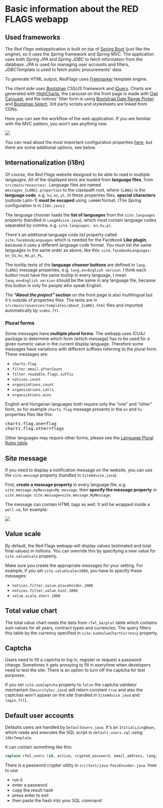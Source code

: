# Basic information about the RED FLAGS webapp



## Used frameworks

The *Red Flags* webapplication is built on top of [Spring Boot](http://projects.spring.io/spring-boot/) (just like the engine), so it uses the *Spring* framework and *Spring MVC*. The application uses both *Spring JPA* and *Spring JDBC* to fetch information from the database. *JPA* is used for managing user accounts and filters, *JDBCTemplate* is used to fetch public procurements' data.

To generate HTML output, *RedFlags* uses [Freemarker](http://freemarker.org/) template engine.

The client side uses [Bootstrap](http://getbootstrap.com/) CSS/JS framework and [jQuery](http://jquery.com/). Charts are generated with [HighCharts](http://www.highcharts.com/), the carousel on the front page is made with [Owl Carousel](https://github.com/OwlFonk/OwlCarousel), and the notices' filter form is using [Bootstrap Date Range Picker](http://www.daterangepicker.com/) and [Bootstrap Select](https://silviomoreto.github.io/bootstrap-select/). 3rd party scripts and stylesheets are linked from CDNs.

Here you can see the workflow of the web application. If you are familiar with the MVC pattern, you won't see anything new.

<img src="../../../img/webapp-workflow.svg" class="img-responsive" />

You can read about the most important configuration properties [here](/maintainer/webapp/), but there are some additional options, see below.



## Internationalization (i18n)

Of course, the *Red Flags* website designed to be able to read in multiple langauges. All of the displayed texts are loaded from **language files**, from `src/main/resources/`. Language files are named `messages_{LANG}.properties` to the classpath root, where `{LANG}` is the **language code**, e.g. `hu`, `en`, `pl`. In these properties files, **special characters** (outside Latin-1) **must be escaped** using `\uHHHH` format. (The *Spring* configuration is in `I18n.java`.)

The language chooser loads the **list of languages** from the `site.languages` property (handled in `LangAdvice.java`), which must contain language codes separated by comma, e.g. `site.languages: en,hu,pl`.

There's an additional language code list property called `site.facebookLanguages` which is needed for the Facebook **Like plugin**, because it uses a different language code format. You must list the same languages in the same order as above, like this: `site.facebookLanguages: en_US,hu_HU,pl_PL`.

The tooltip texts of the **language chooser buttons** are defined in `lang.{LANG}` message properties, e.g. `lang.en=English version`. I think each button must have the same tooltip in every language, I mean `lang.en=English version` should be the same in any language file, because this button is only for people who speak English.

The ***"About the project"* section** on the front page is also multilingual but it's outside of properties files. The texts are in `src/main/resources/templates/about_{LANG}.html` files and imported automatically by `index.ftl`.


### Plural forms

Some messages have **multiple plural forms**. The webapp uses *ICU4J* package to determine which form (which message) has to be used for a given numeric value in the current display language. Therefore some messages have variations with different suffixes referring to the plural form. These messages are:

* `charts.flag`
* `filter.email.afterCount`
* `filter.readable.flags.suffix`
* `notices.count`
* `organizations.count`
* `organizations.calls`
* `organizations.wins`

English and Hungarian languages both require only the "one" and "other" form, so for example `charts.flag` message presents in the `en` and `hu` properties files like this:

<pre>
charts.flag.one=flag
charts.flag.other=flags
</pre>

Other languages may require other forms, please see the [Language Plural Rules table](http://www.unicode.org/cldr/charts/latest/supplemental/language_plural_rules.html).



## Site message

If you need to display a notification message on the website, you can use the `site.message` property (handled in `SiteAdvice.java`).

First, **create a message property** in every language file, e.g. `site.message.myMessage=My message`, then **specify the message property** in `site.message`: `site.message=site.message.MyMessage`.

The message can contain HTML tags as well. It will be wrapped inside a `well-sm`, for example:

<img src="../../../img/site-message.jpg" class="img-responsive" />



## Value scale

By default, the Red Flags webapp will display values (estimated and total final values) in millions. You can override this by specifying a new value for `site.valueScale` property.

Make sure you create the appropriate messages for your setting. For example, if you set `site.valueScale=1000`, you have to specify these messages:

* `notices.filter.value.placeholder.1000`
* `notices.filter.value.hint.1000`
* `value.scale.short.1000`



## Total value chart

The total value chart reads the data from `rfwl_barplot` table which contains sum values for all years, contract types and currencies. The query filters this table by the currency specified in `site.sumValueChartCurrency` property.



## Captcha

Users need to fill a captcha to log in, register or request a password change. Sometimes it gets annoying to fill in everytime when developers need to test the site. There is an option to turn off the captcha for test purposes.

If you set `site.useCaptcha` property to `false` the captcha validator mechanism (`SecuritySvc.java`) will return constant `true` and also the captchas won't appear on the site (handled in `SiteAdvice.java` and `login.ftl`).



## Default user accounts

Defaults users are handled by `DefaultUsers.java`. It's an `InitializingBean`, which reads and executes the SQL script in `default-users.sql` using `JdbcTemplate`.

It can contain something like this:

```sql
replace rfwl_users (id, active, crypted_password, email_address, lang, name, registered_at, remember_token, remember_token_expires_at) values (1, 1, 'PASSWORD-HASH', 'EMAIL', 'en', 'DISPLAY NAME', '2016-06-01 00:00:00', null, null);
```

There is a password crypter utility in `src/test/java`: `PassEncoder.java`. How to use:

* run it
* enter a password
* copy the result hash
* press enter to exit
* then paste the hash into your SQL command